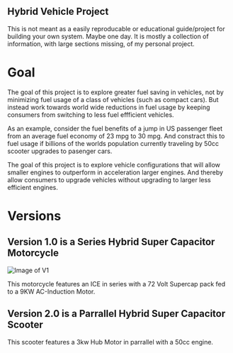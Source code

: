 ## Hybrid Vehicle Project

This is not meant as a easily reproducable or educational guide/project for building your own system. Maybe one day. It is mostly a collection of information, with large sections missing, of my personal project.

# Goal

The goal of this project is to explore greater fuel saving in vehicles, not by minimizing fuel usage of a class of vehicles (such as compact cars). But instead work towards world wide reductions in fuel usage by keeping consumers from switching to less fuel effficient vehicles.

As an example, consider the fuel benefits of a jump in US passenger fleet from an average fuel economy of 23 mpg to 30 mpg. And constract this to fuel usage if billions of the worlds population currently traveling by 50cc scooter upgrades to pasenger cars. 

The goal of this project is to explore vehicle configurations that will allow smaller engines to outperform in acceleration larger engines. And thereby allow consumers to upgrade vehicles without upgrading to larger less efficient engines.

# Versions
## Version 1.0 is a Series Hybrid Super Capacitor Motorcycle

![Image of V1](https://raw2.github.com/Bellspringsteen/Hybrid/master/v1/img/V1_On_Street.jpg)

This motorcycle features an ICE in series with a 72 Volt Supercap pack fed to a 9KW AC-Induction Motor.

## Version 2.0 is a Parrallel Hybrid Super Capacitor Scooter

This scooter features a 3kw Hub Motor in parrallel with a 50cc engine.

